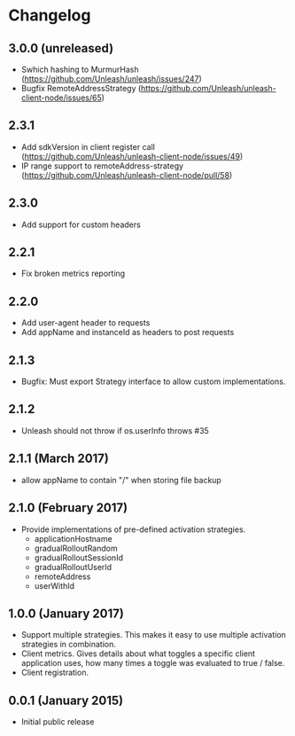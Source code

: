 # Changelog

## 3.0.0 (unreleased)

* Swhich hashing to MurmurHash (https://github.com/Unleash/unleash/issues/247)
* Bugfix RemoteAddressStrategy (https://github.com/Unleash/unleash-client-node/issues/65)

## 2.3.1

* Add sdkVersion in client register call (https://github.com/Unleash/unleash-client-node/issues/49)
* IP range support to remoteAddress-strategy
  (https://github.com/Unleash/unleash-client-node/pull/58)

## 2.3.0

* Add support for custom headers

## 2.2.1

* Fix broken metrics reporting

## 2.2.0

* Add user-agent header to requests
* Add appName and instanceId as headers to post requests

## 2.1.3

* Bugfix: Must export Strategy interface to allow custom implementations.

## 2.1.2

* Unleash should not throw if os.userInfo throws #35

## 2.1.1 (March 2017)

* allow appName to contain "/" when storing file backup

## 2.1.0 (February 2017)

* Provide implementations of pre-defined activation strategies.
  * applicationHostname
  * gradualRolloutRandom
  * gradualRolloutSessionId
  * gradualRolloutUserId
  * remoteAddress
  * userWithId

## 1.0.0 (January 2017)

* Support multiple strategies. This makes it easy to use multiple activation strategies in
  combination.
* Client metrics. Gives details about what toggles a specific client application uses, how many
  times a toggle was evaluated to true / false.
* Client registration.

## 0.0.1 (January 2015)

* Initial public release
